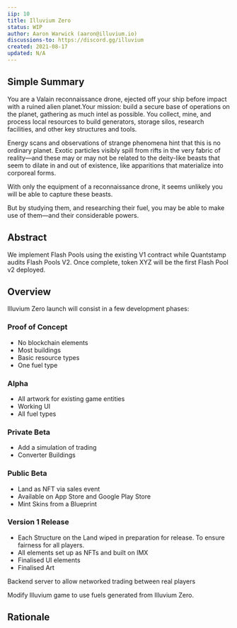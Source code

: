 ```yaml
---
iip: 10
title: Illuvium Zero
status: WIP
author: Aaron Warwick (aaron@illuvium.io)
discussions-to: https://discord.gg/illuvium
created: 2021-08-17
updated: N/A
---
```


## Simple Summary
You are a Valain reconnaissance drone, ejected off your ship before impact with a ruined alien planet.Your mission: build a secure base of operations on the planet, gathering as much intel as possible. You collect, mine, and process local resources to build generators, storage silos, research facilities, and other key structures and tools.

Energy scans and observations of strange phenomena hint that this is no ordinary planet. Exotic particles visibly spill from rifts in the very fabric of reality—and these may or may not be related to the deity-like beasts that seem to dilate in and out of existence, like apparitions that materialize into corporeal forms.

With only the equipment of a reconnaissance drone, it seems unlikely you will be able to capture these beasts.

But by studying them, and researching their fuel, you may be able to make use of them—and their considerable powers.



## Abstract 
We implement Flash Pools using the existing V1 contract while Quantstamp audits
Flash Pools V2. Once complete, token XYZ will be the first Flash Pool v2 deployed.

## Overview
Illuvium Zero launch will consist in a few development phases:

### Proof of Concept
* No blockchain elements
* Most buildings
* Basic resource types
* One fuel type

### Alpha
* All artwork for existing game entities
* Working UI
* All fuel types

### Private Beta
* Add a simulation of trading
* Converter Buildings

### Public Beta
* Land as NFT via sales event
* Available on App Store and Google Play Store
* Mint Skins from a Blueprint

### Version 1 Release
* Each Structure on the Land  wiped in preparation for release. To ensure fairness for all players.
* All elements set up as NFTs and built on IMX
* Finalised UI elements
* Finalised Art

Backend server to allow networked trading between real players

Modify Illuvium game to use fuels generated from Illuvium Zero.

## Rationale
<!-- TODO -->
